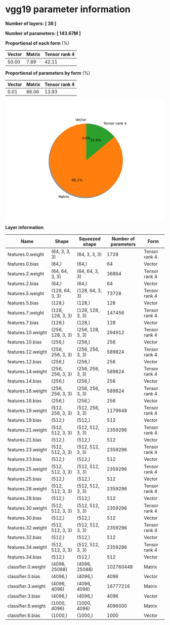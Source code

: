 # vgg19 parameter information

**Number of layers: [ 38 ]**

**Number of parameters: [ 143.67M ]**

**Proportional of each form** (%)

| Vector | Matrix | Tensor rank 4 | 
|  --- | --- | --- |
| 50.00 | 7.89 | 42.11 | 

**Proportional of parameters by form** (%)


| Vector | Matrix | Tensor rank 4 | 
|  --- | --- | --- |
| 0.01 | 86.06 | 13.93 | 

<img src="../figs/vgg19_pie_chart.png" alt="pie_chart" width="500"/>

**Layer information**


| Name | Shape | Squeezed shape | Number of parameters | Form |
| --- | --- | --- | --- | --- |
| features.0.weight | (64, 3, 3, 3) | (64, 3, 3, 3) | 1728 | Tensor rank 4 |
| features.0.bias | (64,) | (64,) | 64 | Vector |
| features.2.weight | (64, 64, 3, 3) | (64, 64, 3, 3) | 36864 | Tensor rank 4 |
| features.2.bias | (64,) | (64,) | 64 | Vector |
| features.5.weight | (128, 64, 3, 3) | (128, 64, 3, 3) | 73728 | Tensor rank 4 |
| features.5.bias | (128,) | (128,) | 128 | Vector |
| features.7.weight | (128, 128, 3, 3) | (128, 128, 3, 3) | 147456 | Tensor rank 4 |
| features.7.bias | (128,) | (128,) | 128 | Vector |
| features.10.weight | (256, 128, 3, 3) | (256, 128, 3, 3) | 294912 | Tensor rank 4 |
| features.10.bias | (256,) | (256,) | 256 | Vector |
| features.12.weight | (256, 256, 3, 3) | (256, 256, 3, 3) | 589824 | Tensor rank 4 |
| features.12.bias | (256,) | (256,) | 256 | Vector |
| features.14.weight | (256, 256, 3, 3) | (256, 256, 3, 3) | 589824 | Tensor rank 4 |
| features.14.bias | (256,) | (256,) | 256 | Vector |
| features.16.weight | (256, 256, 3, 3) | (256, 256, 3, 3) | 589824 | Tensor rank 4 |
| features.16.bias | (256,) | (256,) | 256 | Vector |
| features.19.weight | (512, 256, 3, 3) | (512, 256, 3, 3) | 1179648 | Tensor rank 4 |
| features.19.bias | (512,) | (512,) | 512 | Vector |
| features.21.weight | (512, 512, 3, 3) | (512, 512, 3, 3) | 2359296 | Tensor rank 4 |
| features.21.bias | (512,) | (512,) | 512 | Vector |
| features.23.weight | (512, 512, 3, 3) | (512, 512, 3, 3) | 2359296 | Tensor rank 4 |
| features.23.bias | (512,) | (512,) | 512 | Vector |
| features.25.weight | (512, 512, 3, 3) | (512, 512, 3, 3) | 2359296 | Tensor rank 4 |
| features.25.bias | (512,) | (512,) | 512 | Vector |
| features.28.weight | (512, 512, 3, 3) | (512, 512, 3, 3) | 2359296 | Tensor rank 4 |
| features.28.bias | (512,) | (512,) | 512 | Vector |
| features.30.weight | (512, 512, 3, 3) | (512, 512, 3, 3) | 2359296 | Tensor rank 4 |
| features.30.bias | (512,) | (512,) | 512 | Vector |
| features.32.weight | (512, 512, 3, 3) | (512, 512, 3, 3) | 2359296 | Tensor rank 4 |
| features.32.bias | (512,) | (512,) | 512 | Vector |
| features.34.weight | (512, 512, 3, 3) | (512, 512, 3, 3) | 2359296 | Tensor rank 4 |
| features.34.bias | (512,) | (512,) | 512 | Vector |
| classifier.0.weight | (4096, 25088) | (4096, 25088) | 102760448 | Matrix |
| classifier.0.bias | (4096,) | (4096,) | 4096 | Vector |
| classifier.3.weight | (4096, 4096) | (4096, 4096) | 16777216 | Matrix |
| classifier.3.bias | (4096,) | (4096,) | 4096 | Vector |
| classifier.6.weight | (1000, 4096) | (1000, 4096) | 4096000 | Matrix |
| classifier.6.bias | (1000,) | (1000,) | 1000 | Vector |

